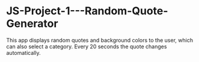 # JS-Project-1---Random-Quote-Generator


This app displays random quotes and background colors to the user, which can also select a category. Every 20 seconds the quote changes automatically.